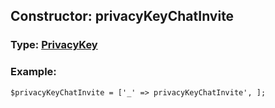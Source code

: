 ## Constructor: privacyKeyChatInvite  




### Type: [PrivacyKey](../types/PrivacyKey.md)


### Example:

```
$privacyKeyChatInvite = ['_' => privacyKeyChatInvite', ];
```